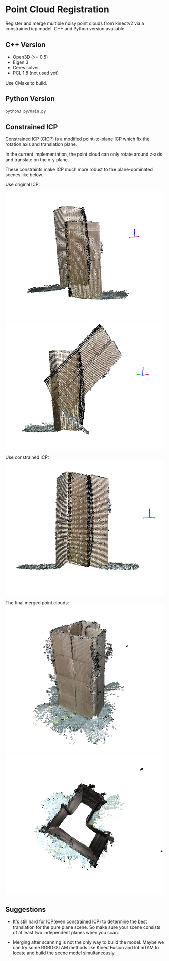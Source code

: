 # Point Cloud Registration

Register and merge multiple noisy point clouds from kinectv2 via a constrained icp model.
C++ and Python version available.


## C++ Version
- Open3D (>= 0.5)
- Eigen 3
- Ceres solver
- PCL 1.8 (not used yet)

Use CMake to build.

## Python Version
`python3 py/main.py`

## Constrained ICP
Constrained ICP (CICP) is a modified point-to-plane ICP which fix the rotation axis and translation plane.

In the current implementation, the point cloud can only rotate around z-axis and translate on the x-y plane.

These constraints make ICP much more robust to the plane-dominated scenes like below.

Use original ICP:

![](./img/icp1.png)
![](./img/icp2.png)

Use constrained ICP:
![](./img/cicp3.png)

The final merged point clouds:
![](./img/cicp1.png)
![](./img/cicp2.png)


## Suggestions
- It's still hard for ICP(even constrained ICP) to determine the best translation for the pure plane scene.
So make sure your scene consists of at least two independent planes when you scan.

- Merging after scanning is not the only way to build the model. 
Maybe we can try some RGBD-SLAM methods like KinectFusion and InfiniTAM to locate and build the scene model simultaneously.
